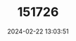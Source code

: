 ---
title: "151726"
category: "Mammillaria decipiens"
draft: false
date: 2024-02-22 13:03:51
languages:
  Spanish; Castilian: ["Nido de Pájaro"]
---